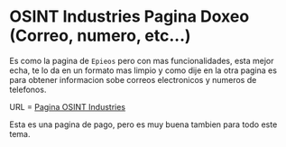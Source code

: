 # OSINT Industries Pagina Doxeo (Correo, numero, etc...)

Es como la pagina de `Epieos` pero con mas funcionalidades, esta mejor echa, te lo da en un formato mas limpio y como dije en la otra pagina es para obtener informacion sobe correos electronicos y numeros de telefonos.

URL = [Pagina OSINT Industries](https://www.osint.industries)

Esta es una pagina de pago, pero es muy buena tambien para todo este tema.
